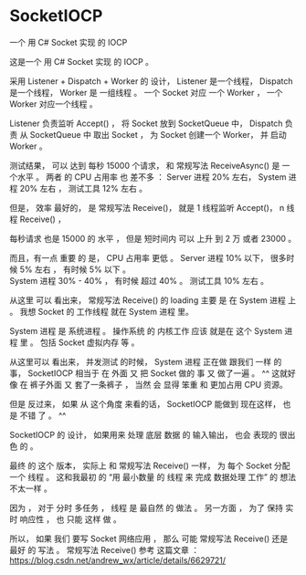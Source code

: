 # SocketIOCP
一个 用 C# Socket 实现 的  IOCP

这是一个 用 C# Socket 实现 的 IOCP 。


采用  Listener + Dispatch + Worker  的 设计， Listener 是一个线程， Dispatch 是一个线程， Worker 是 一组线程 。
一个 Socket 对应 一个 Worker ， 一个 Worker 对应一个线程 。


Listener 负责监听 Accept() ， 将 Socket 放到 SocketQueue 中，  Dispatch 负责 从 SocketQueue 中 取出 Socket ， 
为 Socket 创建一个 Worker， 并 启动 Worker 。


 
测试结果， 可以 达到  每秒 15000 个请求， 和  常规写法 ReceiveAsync()  是 一个水平 。
两者 的  CPU 占用率 也 差不多 ：  Server 进程 20% 左右，  System 进程 20% 左右 ， 测试工具  12%  左右 。


但是， 效率 最好的， 是  常规写法  Receive()，  就是  1 线程监听  Accept()，   n 线程 Receive()  ，

每秒请求 也是  15000  的 水平 ， 但是 短时间内 可以 上升 到  2 万 或者 23000  。


而且，有一点 重要 的 是，  CPU 占用率  更低 。   Server 进程 10% 以下， 很多时候 5% 左右 ，   有时候 5%  以下  。  
 System 进程  30% - 40% ， 有时候  超过 40%  。   测试工具 10% 左右 。

从这里 可以 看出来，  常规写法  Receive()  的   loading 主要 是 在  System 进程  上 。
我想 Socket 的 工作线程 就在  System 进程 里。



System 进程 是 系统进程 。 操作系统 的 内核工作 应该 就是在 这个 System 进程 里 。 包括 Socket 虚拟内存  等 。


从这里可以 看出来， 并发测试 的时候，  System 进程 正在做 跟我们 一样 的事， SocketIOCP 相当于 在 外面 又 把 Socket 做的 事  又 做了一遍 。 ^^   这就好像 在 裤子外面 又 套了一条裤子 ， 当然  会 显得 笨重 和 更加占用 CPU 资源。 

但是 反过来， 如果 从 这个角度 来看的话，   SocketIOCP 能做到 现在这样， 也是 不错 了 。 ^^

SocketIOCP 的 设计， 如果用来 处理 底层 数据 的 输入输出， 也会 表现的 很出色 的 。


最终 的 这个  版本， 实际上 和  常规写法 Receive() 一样， 为 每个 Socket 分配 一个 线程 。
这和我最初 的 “用 最小数量  的 线程 来 完成  数据处理  工作”  的 想法 不太一样 。

因为 ，  对于  分时 多任务 ，  线程 是 最自然 的 做法 。  另一方面 ， 为了 保持 实时 响应性  ，  也 只能 这样 做  。


所以， 如果 我们 要写  Socket 网络应用 ， 那么 可能 常规写法 Receive()  还是 最好 的 写法 。
常规写法 Receive()  参考 这篇文章 ：   https://blog.csdn.net/andrew_wx/article/details/6629721/           





































